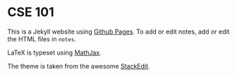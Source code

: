 CSE 101
======

This is a Jekyll website using [Github Pages](http://pages.github.com/). To add or edit notes, add or edit the HTML files in `notes`.

LaTeX is typeset using [MathJax](http://www.mathjax.org/).

The theme is taken from the awesome [StackEdit](https://stackedit.io/).
